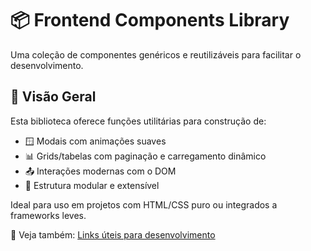 # 📦 Frontend Components Library

Uma coleção de componentes genéricos e reutilizáveis para facilitar o desenvolvimento.

## 🚀 Visão Geral

Esta biblioteca oferece funções utilitárias para construção de:

- 🪟 Modais com animações suaves
- 📊 Grids/tabelas com paginação e carregamento dinâmico
- 📤 Interações modernas com o DOM
- 🔧 Estrutura modular e extensível

Ideal para uso em projetos com HTML/CSS puro ou integrados a frameworks leves.

📄 Veja também: [Links úteis para desenvolvimento](./docs/links.md)
